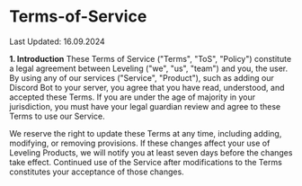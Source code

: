 # Terms-of-Service
Last Updated: 16.09.2024

**1. Introduction**
These Terms of Service ("Terms", "ToS", "Policy") constitute a legal agreement between Leveling ("we", "us", "team") and you, the user. By using any of our services ("Service", "Product"), such as adding our Discord Bot to your server, you agree that you have read, understood, and accepted these Terms. If you are under the age of majority in your jurisdiction, you must have your legal guardian review and agree to these Terms to use our Service.

We reserve the right to update these Terms at any time, including adding, modifying, or removing provisions. If these changes affect your use of Leveling Products, we will notify you at least seven days before the changes take effect. Continued use of the Service after modifications to the Terms constitutes your acceptance of those changes.
